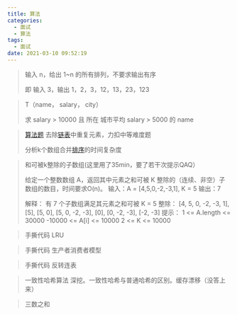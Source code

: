 ```yaml
---
title: 算法
categories:
  - 面试
  - 算法
tags:
  - 面试
date: 2021-03-10 09:52:19
---
```


> 输入 n，给出 1~n 的所有排列，不要求输出有序
>
> 即 输入 3，输出 1，2，3，12，13，23，123



> T（name， salary， city）
>
> 求 salary > 10000 且 所在 城市平均 salary > 5000 的 name



> [
> 算法题](https://www.nowcoder.com/jump/super-jump/word?word=算法题) 去除[链表](https://www.nowcoder.com/jump/super-jump/word?word=链表)中重复元素，力扣中等难度题
>
> 分析k个数组合并[排序](https://www.nowcoder.com/jump/super-jump/word?word=排序)的时间复杂度



> 和可被k整除的子数组(这里用了35min，要了若干次提示QAQ）
>
>  给定一个整数数组 A，返回其中元素之和可被 K 整除的（连续、非空）子数组的数目，时间要求O(n)。  输入：A = [4,5,0,-2,-3,1], K = 5  输出：7  
>
> 解释： 有 7 个子数组满足其元素之和可被 K = 5 整除： [4, 5, 0, -2, -3, 1], [5], [5, 0], [5, 0, -2, -3], [0], [0, -2, -3], [-2, -3]   提示：  1 <= A.length <= 30000  -10000 <= A[i] <= 10000  2 <= K <= 10000


> 手撕代码 LRU

> 手撕代码 生产者消费者模型

> 手撕代码 反转连表

> 一致性哈希算法 深挖。一致性哈希与普通哈希的区别。缓存漂移（没答上来）

> 三数之和
